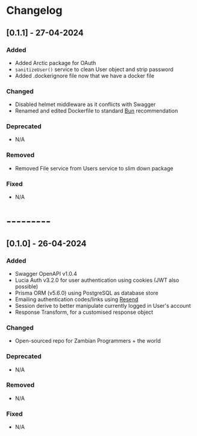 # Changelog


## [0.1.1] - 27-04-2024

### Added

- Added Arctic package for OAuth
- `sanitizeUser()` service to clean User object and strip password
- Added .dockerignore file now that we have a docker file

### Changed

- Disabled helmet middleware as it conflicts with Swagger
- Renamed and edited Dockerfile to standard [Bun]('https://bun.sh) recommendation

### Deprecated

- N/A

### Removed

- Removed File service from Users service to slim down package

### Fixed

- N/A


# ---------


## [0.1.0] - 26-04-2024

### Added

- Swagger OpenAPI v1.0.4
- Lucia Auth v3.2.0 for user authentication using cookies (JWT also possible)
- Prisma ORM (v5.6.0) using PostgreSQL as database store
- Emailing authentication codes/links using [Resend](https://resend.com)
- Session derive to better manipulate currently logged in User's account
- Response Transform, for a customised response object

### Changed

- Open-sourced repo for Zambian Programmers + the world

### Deprecated

- N/A

### Removed

- N/A

### Fixed

- N/A